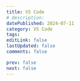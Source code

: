 ```yaml
---
title: VS Code
# description:
datePublished: 2024-07-11
category: VS Code
tags:
editLink: false
lastUpdated: false
comments: false

prev: false
next: false
---
```


<RouteCatalog :category="$frontmatter.category" />
